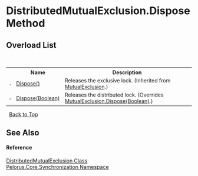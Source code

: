 # DistributedMutualExclusion.Dispose Method 
 


## Overload List
&nbsp;<table><tr><th></th><th>Name</th><th>Description</th></tr><tr><td>![Public method](media/pubmethod.gif "Public method")</td><td><a href="51CB46BF">Dispose()</a></td><td>
Releases the exclusive lock.
 (Inherited from <a href="516E972A">MutualExclusion</a>.)</td></tr><tr><td>![Protected method](media/protmethod.gif "Protected method")</td><td><a href="57342CE7">Dispose(Boolean)</a></td><td>
Releases the distributed lock.
 (Overrides <a href="6B9ADC6F">MutualExclusion.Dispose(Boolean)</a>.)</td></tr></table>&nbsp;
<a href="#distributedmutualexclusion.dispose-method">Back to Top</a>

## See Also


#### Reference
<a href="336C6C7">DistributedMutualExclusion Class</a><br /><a href="3DF715C2">Pelorus.Core.Synchronization Namespace</a><br />